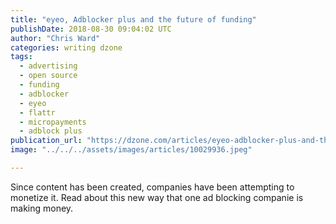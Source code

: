 ```yaml
---
title: "eyeo, Adblocker plus and the future of funding"
publishDate: 2018-08-30 09:04:02 UTC
author: "Chris Ward"
categories: writing dzone
tags:
  - advertising
  - open source
  - funding
  - adblocker
  - eyeo
  - flattr
  - micropayments
  - adblock plus
publication_url: "https://dzone.com/articles/eyeo-adblocker-plus-and-the-future-of-funding"
image: "../../../assets/images/articles/10029936.jpeg"

---
```

Since content has been created, companies have been attempting to monetize it. Read about this new way that one ad blocking companie is making money.

